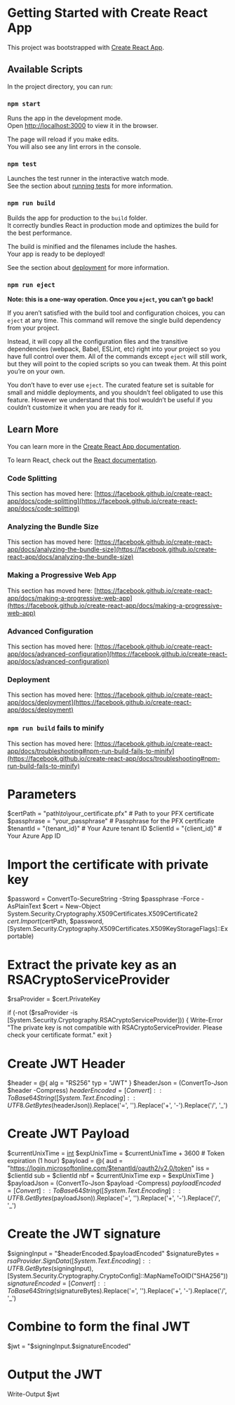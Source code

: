 # Getting Started with Create React App

This project was bootstrapped with [Create React App](https://github.com/facebook/create-react-app).

## Available Scripts

In the project directory, you can run:

### `npm start`

Runs the app in the development mode.\
Open [http://localhost:3000](http://localhost:3000) to view it in the browser.

The page will reload if you make edits.\
You will also see any lint errors in the console.

### `npm test`

Launches the test runner in the interactive watch mode.\
See the section about [running tests](https://facebook.github.io/create-react-app/docs/running-tests) for more information.

### `npm run build`

Builds the app for production to the `build` folder.\
It correctly bundles React in production mode and optimizes the build for the best performance.

The build is minified and the filenames include the hashes.\
Your app is ready to be deployed!

See the section about [deployment](https://facebook.github.io/create-react-app/docs/deployment) for more information.

### `npm run eject`

**Note: this is a one-way operation. Once you `eject`, you can’t go back!**

If you aren’t satisfied with the build tool and configuration choices, you can `eject` at any time. This command will remove the single build dependency from your project.

Instead, it will copy all the configuration files and the transitive dependencies (webpack, Babel, ESLint, etc) right into your project so you have full control over them. All of the commands except `eject` will still work, but they will point to the copied scripts so you can tweak them. At this point you’re on your own.

You don’t have to ever use `eject`. The curated feature set is suitable for small and middle deployments, and you shouldn’t feel obligated to use this feature. However we understand that this tool wouldn’t be useful if you couldn’t customize it when you are ready for it.

## Learn More

You can learn more in the [Create React App documentation](https://facebook.github.io/create-react-app/docs/getting-started).

To learn React, check out the [React documentation](https://reactjs.org/).

### Code Splitting

This section has moved here: [https://facebook.github.io/create-react-app/docs/code-splitting](https://facebook.github.io/create-react-app/docs/code-splitting)

### Analyzing the Bundle Size

This section has moved here: [https://facebook.github.io/create-react-app/docs/analyzing-the-bundle-size](https://facebook.github.io/create-react-app/docs/analyzing-the-bundle-size)

### Making a Progressive Web App

This section has moved here: [https://facebook.github.io/create-react-app/docs/making-a-progressive-web-app](https://facebook.github.io/create-react-app/docs/making-a-progressive-web-app)

### Advanced Configuration

This section has moved here: [https://facebook.github.io/create-react-app/docs/advanced-configuration](https://facebook.github.io/create-react-app/docs/advanced-configuration)

### Deployment

This section has moved here: [https://facebook.github.io/create-react-app/docs/deployment](https://facebook.github.io/create-react-app/docs/deployment)

### `npm run build` fails to minify

This section has moved here: [https://facebook.github.io/create-react-app/docs/troubleshooting#npm-run-build-fails-to-minify](https://facebook.github.io/create-react-app/docs/troubleshooting#npm-run-build-fails-to-minify)

# Parameters
$certPath = "path\to\your_certificate.pfx"  # Path to your PFX certificate
$passphrase = "your_passphrase"             # Passphrase for the PFX certificate
$tenantId = "{tenant_id}"                   # Your Azure tenant ID
$clientId = "{client_id}"                   # Your Azure App ID

# Import the certificate with private key
$password = ConvertTo-SecureString -String $passphrase -Force -AsPlainText
$cert = New-Object System.Security.Cryptography.X509Certificates.X509Certificate2
$cert.Import($certPath, $password, [System.Security.Cryptography.X509Certificates.X509KeyStorageFlags]::Exportable)

# Extract the private key as an RSACryptoServiceProvider
$rsaProvider = $cert.PrivateKey

if (-not ($rsaProvider -is [System.Security.Cryptography.RSACryptoServiceProvider])) {
    Write-Error "The private key is not compatible with RSACryptoServiceProvider. Please check your certificate format."
    exit
}

# Create JWT Header
$header = @{
    alg = "RS256"
    typ = "JWT"
}
$headerJson = (ConvertTo-Json $header -Compress)
$headerEncoded = [Convert]::ToBase64String([System.Text.Encoding]::UTF8.GetBytes($headerJson)).Replace('=', '').Replace('+', '-').Replace('/', '_')

# Create JWT Payload
$currentUnixTime = [int](([DateTimeOffset]::Now).ToUnixTimeSeconds())
$expUnixTime = $currentUnixTime + 3600  # Token expiration (1 hour)
$payload = @{
    aud = "https://login.microsoftonline.com/$tenantId/oauth2/v2.0/token"
    iss = $clientId
    sub = $clientId
    nbf = $currentUnixTime
    exp = $expUnixTime
}
$payloadJson = (ConvertTo-Json $payload -Compress)
$payloadEncoded = [Convert]::ToBase64String([System.Text.Encoding]::UTF8.GetBytes($payloadJson)).Replace('=', '').Replace('+', '-').Replace('/', '_')

# Create the JWT signature
$signingInput = "$headerEncoded.$payloadEncoded"
$signatureBytes = $rsaProvider.SignData([System.Text.Encoding]::UTF8.GetBytes($signingInput), [System.Security.Cryptography.CryptoConfig]::MapNameToOID("SHA256"))
$signatureEncoded = [Convert]::ToBase64String($signatureBytes).Replace('=', '').Replace('+', '-').Replace('/', '_')

# Combine to form the final JWT
$jwt = "$signingInput.$signatureEncoded"

# Output the JWT
Write-Output $jwt

